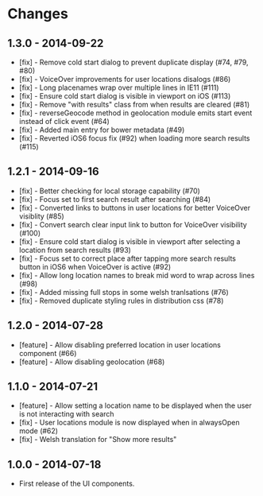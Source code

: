 Changes
=======

1.3.0 - 2014-09-22
------------------

* [fix] - Remove cold start dialog to prevent duplicate display (#74, #79, #80)
* [fix] - VoiceOver improvements for user locations disalogs (#86)
* [fix] - Long placenames wrap over multiple lines in IE11 (#111)
* [fix] - Ensure cold start dialog is visible in viewport on iOS (#113)
* [fix] - Remove "with results" class from when results are cleared (#81)
* [fix] - reverseGeocode method in geolocation module  emits start event instead of click event (#64)
* [fix] - Added main entry for bower metadata (#49)
* [fix] - Reverted iOS6 focus fix (#92) when loading more search results (#115)  


1.2.1 - 2014-09-16
------------------

* [fix] - Better checking for local storage capability (#70)
* [fix] - Focus set to first search result after searching (#84)
* [fix] - Converted links to buttons in user locations for better VoiceOver visiblity (#85)
* [fix] - Convert search clear input link to button for VoiceOver visibility (#100)
* [fix] - Ensure cold start dialog is visible in viewport after selecting a location from search results (#93)
* [fix] - Focus set to correct place after tapping more search results button in iOS6 when VoiceOver is active (#92) 
* [fix] - Allow long location names to break mid word to wrap across lines (#98)
* [fix] - Added missing full stops in some welsh tranlsations (#76)
* [fix] - Removed duplicate styling rules in distribution css (#78)


1.2.0 - 2014-07-28
------------------

* [feature] - Allow disabling preferred location in user locations component (#66)
* [feature] - Allow disabling geolocation (#68)


1.1.0 - 2014-07-21
------------------

* [feature] - Allow setting a location name to be displayed when the user is not interacting with search   
* [fix] - User locations module is now displayed when in alwaysOpen mode (#62)
* [fix] - Welsh translation for "Show more results"


1.0.0 - 2014-07-18
------------------

* First release of the UI components.
